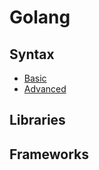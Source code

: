 # Golang

## Syntax

- [Basic](golang/01-basic-syntax.md)
- [Advanced](golang/02-advanced-syntax.md)

## Libraries

## Frameworks